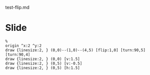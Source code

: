 test-flip.md

# Slide

```diagram{viewport: 25 10}
%
origin ^x:2 ^y:2
draw {linesize:2, } (0,0)--(1,0)--(4,5) [flip:1,0] [turn:90,5] [turn:90,4]
draw {linesize:2, } (0,0) [v:1.5]
draw {linesize:2, } (0,5) [v:-0.5]
draw {linesize:2, } (0,5) [h:1.5]
```
